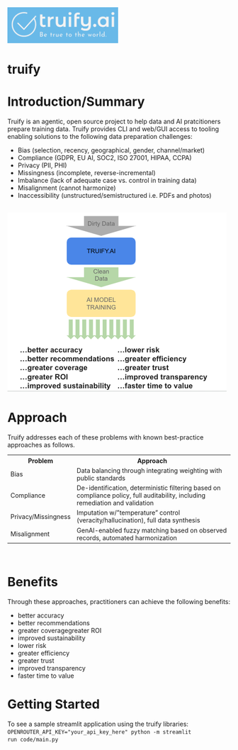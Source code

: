 <img src="images/TruifyLogo.png" width="250" height="81"/>

# truify
<h1>Introduction/Summary</h1>
Truify is an agentic, open source project to help data and AI pratcitioners prepare training data.  Truify provides CLI and web/GUI access to tooling enabling solutions to the following data preparation challenges:
<UL>
<li>Bias (selection, recency, geographical, gender, channel/market)</li>
<li>Compliance (GDPR, EU AI, SOC2, ISO 27001, HIPAA, CCPA)</li>
<li>Privacy (PII, PHI)</li>
<li>Missingness (incomplete, reverse-incremental)</li>
<li>Imbalance (lack of adequate case vs. control in training data)</li>
<li>Misalignment (cannot harmonize)</li>
<li>Inaccessibility (unstructured/semistructured i.e. PDFs and photos)</li>
</UL>
<br>
<center></center><img src="diagram.png"/></center>
<h1>Approach</h1>
Truify addresses each of these problems with known best-practice approaches as follows.
<table>
<tr>
<th>Problem</th>
<th>Approach</th>
</tr>
<tr>
  <td>Bias</td>
  <td>Data balancing through integrating weighting with public standards</td>
</tr>
<tr>
  <td>Compliance</td>
  <td>De-identification, deterministic filtering based on compliance policy, full auditability, including remediation and validation</td>
</tr>
<tr>
  <td>Privacy/Missingness</td>
  <td>Imputation w/”temperature” control (veracity/hallucination), full data synthesis</td>
</tr>
<tr>
  <td>Misalignment</td>
  <td>GenAI-enabled fuzzy matching based on observed records, automated harmonization</td>
</tr>
</table>
<br>
<h1>Benefits</h1>
Through these approaches, practitioners can achieve the following benefits:
<ul>
<li>better accuracy</li>
<li>better recommendations</li>
<li>greater coveragegreater ROI</li>
<li>improved sustainability</li>
<li>lower risk</li>
<li>greater efficiency</li>
<li>greater trust</li>
<li>improved transparency </li>
<li>faster time to value</li>
</ul>

<h1>Getting Started</h1>

To see a sample streamlit application using the truify libraries: <br>
<code>OPENROUTER_API_KEY="your_api_key_here" python -m streamlit run code/main.py</code>

